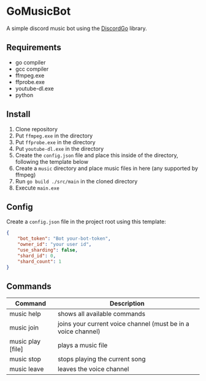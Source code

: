 # GoMusicBot
A simple discord music bot using the [DiscordGo](https://github.com/bwmarrin/discordgo) library.

## Requirements
- go compiler
- gcc compiler
- ffmpeg.exe
- ffprobe.exe
- youtube-dl.exe
- python

## Install
1. Clone repository
2. Put `ffmpeg.exe` in the directory
3. Put `ffprobe.exe` in the directory
4. Put `youtube-dl.exe` in the directory
5. Create the `config.json` file and place this inside of the directory, following the template below
6. Create a `music` directory and place music files in here (any supported by ffmpeg)
7. Run `go build ./src/main` in the cloned directory
8. Execute `main.exe`

## Config
Create a `config.json` file in the project root using this template:
```json
{
	"bot_token": "Bot your-bot-token",
	"owner_id": "your user id",
	"use_sharding": false,
	"shard_id": 0,
	"shard_count": 1
}
```

## Commands
| Command           | Description                                                   |
|-------------------|---------------------------------------------------------------|
| music help        | shows all available commands                                  |
| music join        | joins your current voice channel (must be in a voice channel) |
| music play [file] | plays a music file                                            |
| music stop        | stops playing the current song                                |
| music leave       | leaves the voice channel                                      |


